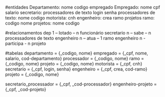 #entidades
Departamento: nome codigo empregado
Empregado: nome cpf salario
secretario: processadores de texto login senha
processadores de texto: nome codigo
motorista: cnh
engenheiro: crea ramo projetos
ramo: codigo nome
projetos: nome codigo

#relacionamentos
dep 1 – lotado – n funcionário
secretario n – sabe – n processadores de texto
engenheiro n – atua – 1 ramo
engenheiro n - participa - n projeto

#tabelas
departamento = {_codigo, nome}
empregado = {_cpf, nome, salario, cod-departamento}
processador = {_codigo, nome}
ramo = {_codigo, nome}
projeto = {_codigo, nome}
motorista = {_cpf, cnh}
secretario = {_cpf, login, senha}
engenheiro = {_cpf, crea, cod-ramo}
projeto = {_codigo, nome}

secretario_processador = {_cpf, _cod-processador}
engenheiro-projeto = {_cpf, _cod-projeto}
